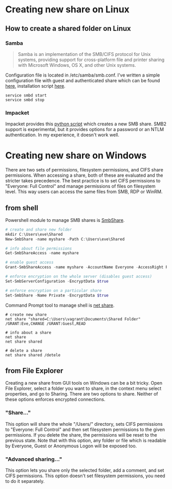 # Creating new share on Linux

## How to create a shared folder on Linux

### Samba

> Samba is an implementation of the SMB/CIFS protocol for Unix systems,
> providing support for cross-platform file and printer sharing with
> Microsoft Windows, OS X, and other Unix systems.

Configuration file is located in /etc/samba/smb.conf. I've written a simple
configuration file with guest and authenticated share which can be found 
[here](../smb/smb.conf), installation script [here](../smb/samba-setup.sh).

```
service smbd start
service smbd stop
```

### Impacket

Impacket provides this [python script](https://github.com/SecureAuthCorp/impacket/blob/master/examples/smbserver.py)
which creates a new SMB share. SMB2 support is experimental, but it provides
options for a password or an NTLM authentication. In my experience, it doesn't work
well.

# Creating new share on Windows

There are two sets of permissions, filesystem permissions, and CIFS share
permissions. When accessing a share, both of these are evaluated and
the stricter takes precedence. The best practice is to set CIFS permissions
to "Everyone: Full Control" and manage permissions of files on filesystem level.
This way users can access the same files from SMB, RDP or WinRM.

## from shell

Powershell module to manage SMB shares is [SmbShare](https://docs.microsoft.com/en-us/powershell/module/smbshare/).

```powershell
# create and share new folder
mkdir C:\Users\eve\Shared
New-SmbShare -name myshare -Path C:\Users\eve\Shared

# info about file permissions
Get-SmbShareAccess -name myshare

# enable guest access
Grant-SmbShareAccess -name myshare -AccountName Everyone -AccessRight Read

# enforce encryption on the whole server (disables guest access)
Set-SmbServerConfiguration -EncryptData $true

# enforce encryption on a particular share
Set-SmbShare -Name Private -EncryptData $true
```

Command Prompt tool to manage shell is [net share](https://docs.microsoft.com/en-us/previous-versions/windows/it-pro/windows-server-2012-r2-and-2012/hh750728%28v%3Dws.11%29).

```
# create new share
net share "shared=C:\Users\vagrant\Documents\Shared Folder" /GRANT:Eve,CHANGE /GRANT:Guest,READ

# info about a share
net share
net share shared

# delete a share
net share shared /detele
```

## from File Explorer

Creating a new share from GUI tools on Windows can be a bit tricky.
Open File Explorer, select a folder you want to share, in the context menu
select properties, and go to Sharing. There are two options to share.
Neither of these options enforces encrypted connections.

### "Share..."

This option will share the whole "/Users/" directory, sets CIFS permissions
to "Everyone: Full Control" and then set filesystem permissions to the given
permissions. If you delete the share, the permissions will be reset to the
previous state. Note that with this option, any folder or file which is readable
by Everyone, Guest or Anonymous Logon will be exposed too.

### "Advanced sharing..."

This option lets you share only the selected folder, add a comment, and set CIFS
permissions. This option doesn't set filesystem permissions, you need to do it
separately.

